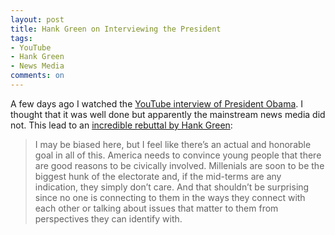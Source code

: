 ```yaml
---
layout: post
title: Hank Green on Interviewing the President
tags: 
- YouTube
- Hank Green
- News Media
comments: on
---
```

A few days ago I watched the [YouTube interview of President Obama](https://www.youtube.com/watch?v=GbR6iQ62v9k). I thought that it was well done but apparently the mainstream news media did not. This lead to an [incredible rebuttal by Hank Green](https://medium.com/@hankgreen/holy-shit-i-interviewed-the-president-fa3e8fb44d16):

>I may be biased here, but I feel like there’s an actual and honorable goal in all of this. America needs to convince young people that there are good reasons to be civically involved. Millenials are soon to be the biggest hunk of the electorate and, if the mid-terms are any indication, they simply don’t care. And that shouldn’t be surprising since no one is connecting to them in the ways they connect with each other or talking about issues that matter to them from perspectives they can identify with.